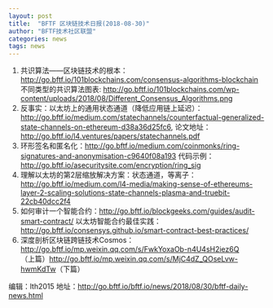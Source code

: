 ```yaml
---
layout: post
title:  "BFTF 区块链技术日报(2018-08-30)"
author: "BFTF技术社区联盟"
categories: news
tags: news
---
```


1. 共识算法——区块链技术的根本：<http://go.bftf.io/101blockchains.com/consensus-algorithms-blockchain> 不同类型的共识算法图表: <http://go.bftf.io/101blockchains.com/wp-content/uploads/2018/08/Different_Consensus_Algorithms.png>
2. 反事实：以太坊上的通用状态通道（降低应用链上延迟）：<http://go.bftf.io/medium.com/statechannels/counterfactual-generalized-state-channels-on-ethereum-d38a36d25fc6>, 论文地址：<http://go.bftf.io/l4.ventures/papers/statechannels.pdf>
3. 环形签名和匿名化：<http://go.bftf.io/medium.com/coinmonks/ring-signatures-and-anonymisation-c9640f08a193> 代码示例：<http://go.bftf.io/asecuritysite.com/encryption/ring_sig>
4. 理解以太坊的第2层缩放解决方案：状态通道，等离子：<http://go.bftf.io/medium.com/l4-media/making-sense-of-ethereums-layer-2-scaling-solutions-state-channels-plasma-and-truebit-22cb40dcc2f4>
5. 如何审计一个智能合约：<http://go.bftf.io/blockgeeks.com/guides/audit-smart-contract/> 以太坊智能合约最佳实践：<http://go.bftf.io/consensys.github.io/smart-contract-best-practices/>
6. 深度剖析区块链跨链技术Cosmos：<http://go.bftf.io/mp.weixin.qq.com/s/FwkYoxaOb-n4U4sH2iez6Q>（上篇）<http://go.bftf.io/mp.weixin.qq.com/s/MjC4dZ_QOseLvw-hwmKdTw>（下篇）

编辑：lth2015
地址：<http://go.bftf.io/bftf.io/news/2018/08/30/bftf-daily-news.html>
